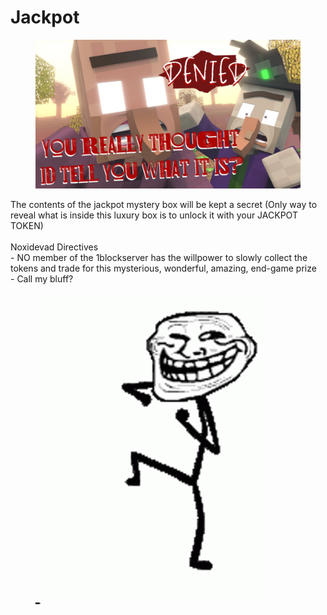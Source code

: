 # Jackpot



<figure><img src="../../../../.gitbook/assets/trolllol (1).png" alt=""><figcaption></figcaption></figure>

The contents of the jackpot mystery box will be kept a secret (Only way to reveal what is inside this luxury box is to unlock it with your JACKPOT TOKEN) \
\
Noxidevad Directives\
\- NO member of the 1blockserver has the willpower to slowly collect the tokens and trade for this mysterious, wonderful, amazing, end-game prize\
\- Call my bluff?

<figure><img src="../../../../.gitbook/assets/dancing-troll.gif" alt=""><figcaption></figcaption></figure>
